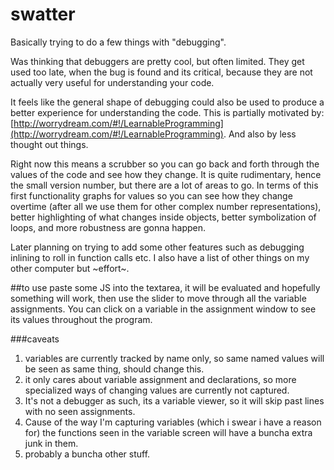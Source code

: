 swatter
=======

Basically trying to do a few things with "debugging".

Was thinking that debuggers are pretty cool, but often limited. They get used too late, when the bug is found and its critical, because they are not actually very useful for understanding your code.

It feels like the general shape of debugging could also be used to produce a better experience for understanding the code. This is partially motivated by: [http://worrydream.com/#!/LearnableProgramming](http://worrydream.com/#!/LearnableProgramming). And also by less thought out things.

Right now this means a scrubber so you can go back and forth through the values of the code and see how they change. It is quite rudimentary, hence the small version number, but there are a lot of areas to go. In terms of this first functionality graphs for values so you can see how they change overtime (after all we use them for other complex number representations), better highlighting of what changes inside objects, better symbolization of loops, and more robustness are gonna happen.

Later planning on trying to add some other features such as debugging inlining to roll in function calls etc. I also have a list of other things on my other computer but ~effort~.

##to use
paste some JS into the textarea, it will be evaluated and hopefully something will work, then use the slider to move through all the variable assignments. You can click on a variable in the assignment window to see its values throughout the program.

###caveats
1. variables are currently tracked by name only, so same named values will be seen as same thing, should change this.
2. it only cares about variable assignment and declarations, so more specialized ways of changing values are currently not captured.
3. It's not a debugger as such, its a variable viewer, so it will skip past lines with no seen assignments.
4. Cause of the way I'm capturing variables (which i swear i have a reason for) the functions seen in the variable screen will have a buncha extra junk in them.
5. probably a buncha other stuff.
